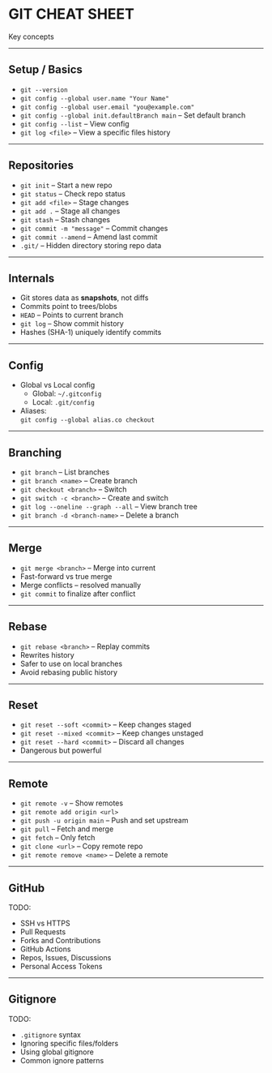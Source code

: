# GIT CHEAT SHEET
Key concepts

---

## Setup / Basics
- `git --version`
- `git config --global user.name "Your Name"`
- `git config --global user.email "you@example.com"`
- `git config --global init.defaultBranch main` – Set default branch
- `git config --list` – View config
- `git log <file>` – View a specific files history

---

## Repositories
- `git init` – Start a new repo
- `git status` – Check repo status
- `git add <file>` – Stage changes
- `git add .` – Stage all changes
- `git stash` – Stash changes
- `git commit -m "message"` – Commit changes
- `git commit --amend` – Amend last commit 
- `.git/` – Hidden directory storing repo data

---

## Internals
- Git stores data as **snapshots**, not diffs
- Commits point to trees/blobs
- `HEAD` – Points to current branch
- `git log` – Show commit history
- Hashes (SHA-1) uniquely identify commits

---

## Config
- Global vs Local config
  - Global: `~/.gitconfig`
  - Local: `.git/config`
- Aliases:  
  `git config --global alias.co checkout`

---

## Branching
- `git branch` – List branches  
- `git branch <name>` – Create branch  
- `git checkout <branch>` – Switch  
- `git switch -c <branch>` – Create and switch  
- `git log --oneline --graph --all` – View branch tree  
- `git branch -d <branch-name>` – Delete a branch

---

## Merge
- `git merge <branch>` – Merge into current
- Fast-forward vs true merge
- Merge conflicts – resolved manually
- `git commit` to finalize after conflict

---

## Rebase
- `git rebase <branch>` – Replay commits
- Rewrites history
- Safer to use on local branches
- Avoid rebasing public history

---

## Reset
- `git reset --soft <commit>` – Keep changes staged  
- `git reset --mixed <commit>` – Keep changes unstaged  
- `git reset --hard <commit>` – Discard all changes  
- Dangerous but powerful

---

## Remote
- `git remote -v` – Show remotes
- `git remote add origin <url>`  
- `git push -u origin main` – Push and set upstream
- `git pull` – Fetch and merge
- `git fetch` – Only fetch
- `git clone <url>` – Copy remote repo
- `git remote remove <name>` – Delete a remote

---

## GitHub
TODO:
- SSH vs HTTPS
- Pull Requests
- Forks and Contributions
- GitHub Actions
- Repos, Issues, Discussions
- Personal Access Tokens

---

## Gitignore
TODO:
- `.gitignore` syntax
- Ignoring specific files/folders
- Using global gitignore
- Common ignore patterns
